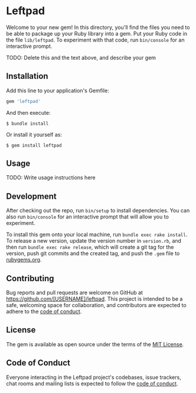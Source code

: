 # Leftpad

Welcome to your new gem! In this directory, you'll find the files you need to be able to package up your Ruby library into a gem. Put your Ruby code in the file `lib/leftpad`. To experiment with that code, run `bin/console` for an interactive prompt.

TODO: Delete this and the text above, and describe your gem

## Installation

Add this line to your application's Gemfile:

```ruby
gem 'leftpad'
```

And then execute:

    $ bundle install

Or install it yourself as:

    $ gem install leftpad

## Usage

TODO: Write usage instructions here

## Development

After checking out the repo, run `bin/setup` to install dependencies. You can also run `bin/console` for an interactive prompt that will allow you to experiment.

To install this gem onto your local machine, run `bundle exec rake install`. To release a new version, update the version number in `version.rb`, and then run `bundle exec rake release`, which will create a git tag for the version, push git commits and the created tag, and push the `.gem` file to [rubygems.org](https://rubygems.org).

## Contributing

Bug reports and pull requests are welcome on GitHub at https://github.com/[USERNAME]/leftpad. This project is intended to be a safe, welcoming space for collaboration, and contributors are expected to adhere to the [code of conduct](https://github.com/[USERNAME]/leftpad/blob/master/CODE_OF_CONDUCT.md).

## License

The gem is available as open source under the terms of the [MIT License](https://opensource.org/licenses/MIT).

## Code of Conduct

Everyone interacting in the Leftpad project's codebases, issue trackers, chat rooms and mailing lists is expected to follow the [code of conduct](https://github.com/[USERNAME]/leftpad/blob/master/CODE_OF_CONDUCT.md).
